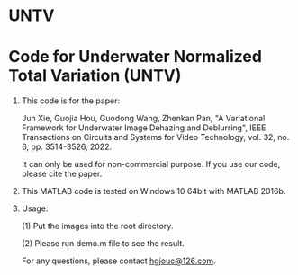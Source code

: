 # UNTV
# Code for Underwater Normalized Total Variation (UNTV)

1. This code is for the paper: 

   Jun Xie, Guojia Hou, Guodong Wang, Zhenkan Pan, "A Variational Framework for Underwater Image Dehazing and Deblurring", IEEE Transactions on Circuits and Systems for Video Technology, vol. 32, no. 6, pp. 3514-3526, 2022.

   It can only be used for non-commercial purpose. If you use our code, please cite the paper.
2. This MATLAB code is tested on Windows 10 64bit with MATLAB 2016b. 

3. Usage:

   (1) Put the images into the root directory.


   (2) Please run demo.m file to see the result.


   For any questions, please contact hgjouc@126.com.
